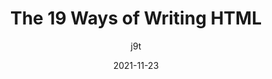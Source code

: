 ---
author: j9t
date: 2021-11-23
draft: true
tags:
  - html
target_url: https://meiert.com/en/blog/the-ways-of-writing-html/
title: The 19 Ways of Writing HTML
---